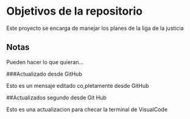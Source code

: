 # Objetivos de la repositorio

Este proyecto se encarga de manejar los planes de la liga de la justicia


## Notas
Pueden hacer lo que quieran...


###Actualizado desde GitHub

Esto es un mensaje editado co,pletamente desde GitHub

##Actualizados segundo desde Git Hub

Esto es una actualizacion para checar la terminal de VisualCode
